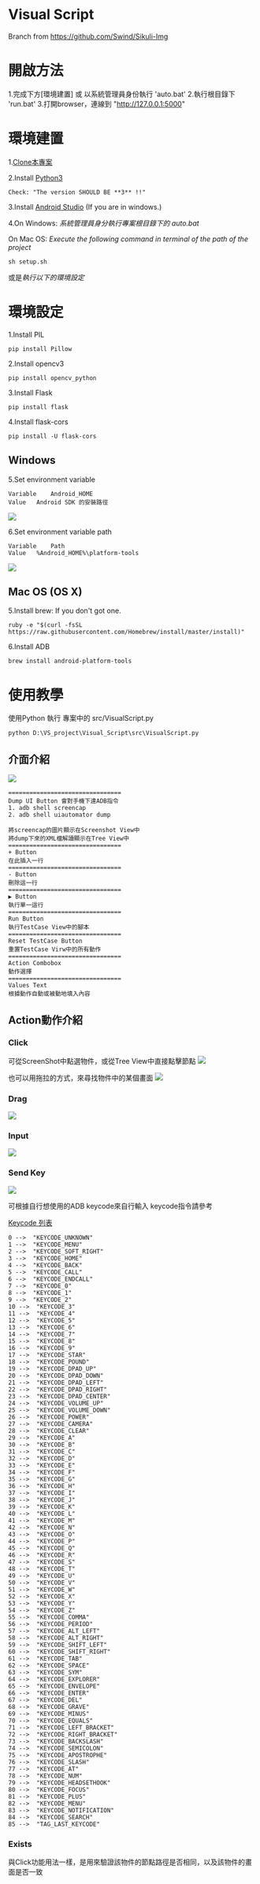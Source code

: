 # Visual Script
Branch from https://github.com/Swind/Sikuli-Img

# 開啟方法

1.完成下方[環境建置] 或 以系統管理員身份執行 'auto.bat'
2.執行根目錄下 'run.bat'
3.打開browser，連線到 "http://127.0.0.1:5000"

# 環境建置

1.[Clone本專案](https://github.com/NTUTVisualScript/Visual_Script.git)

2.Install [Python3](https://www.python.org/downloads/)  

    Check: "The version SHOULD BE **3** !!"

3.Install [Android Studio](https://developer.android.com/studio/index.html) (If you are in windows.)

4.On Windows: *系統管理員身分執行專案根目錄下的 auto.bat*

On Mac OS: *Execute the following command in terminal of the path of the project*

    sh setup.sh

  或是*執行以下的環境設定*

# 環境設定


1.Install PIL  

    pip install Pillow

2.Install opencv3  

    pip install opencv_python


3.Install Flask

    pip install flask

4.Install flask-cors

    pip install -U flask-cors


## Windows

5.Set environment variable  

    Variable    Android_HOME    
    Value   Android SDK 的安裝路徑  

![](/pic/Environmental.PNG)

6.Set environment variable path  

    Variable    Path    
    Value   %Android_HOME%\platform-tools  

![](/pic/SystemPath.PNG)

## Mac OS (OS X)

5.Install brew: If you don't got one.

    ruby -e "$(curl -fsSL https://raw.githubusercontent.com/Homebrew/install/master/install)"

6.Install ADB

    brew install android-platform-tools


# 使用教學
使用Python 執行 專案中的 src/VisualScript.py  

    python D:\VS_project\Visual_Script\src\VisualScript.py

## 介面介紹

![](/pic/View_Introduction.png)

	================================
	Dump UI Button 會對手機下達ADB指令
	1. adb shell screencap
	2. adb shell uiautomator dump

	將screencap的圖片顯示在Screenshot View中
	將dump下來的XML檔解讀顯示在Tree View中
	================================
	+ Button
	在此插入一行
	================================
	- Button
	刪除這一行
	================================
	▶ Button
	執行單一這行
	================================
	Run Button
	執行TestCase View中的腳本
	================================
	Reset TestCase Button
	重置TestCase Virw中的所有動作
	================================
	Action Combobox
	動作選擇
	================================
	Values Text
	根據動作自動或被動地填入內容



## Action動作介紹
### Click

可從ScreenShot中點選物件，或從Tree View中直接點擊節點
![](/pic/Click.gif)

也可以用拖拉的方式，來尋找物件中的某個畫面
![](/pic/Click2.gif)


### Drag
![](/pic/Drag.gif)

### Input
![](/pic/Input.gif)

### Send Key

![](/pic/Send_key.gif)

可根據自行想使用的ADB keycode來自行輸入
keycode指令請參考

[Keycode 列表](http://blog.csdn.net/jlminghui/article/details/39268419)

	0 -->  "KEYCODE_UNKNOWN"
	1 -->  "KEYCODE_MENU"
	2 -->  "KEYCODE_SOFT_RIGHT"
	3 -->  "KEYCODE_HOME"
	4 -->  "KEYCODE_BACK"
	5 -->  "KEYCODE_CALL"
	6 -->  "KEYCODE_ENDCALL"
	7 -->  "KEYCODE_0"
	8 -->  "KEYCODE_1"
	9 -->  "KEYCODE_2"
	10 -->  "KEYCODE_3"
	11 -->  "KEYCODE_4"
	12 -->  "KEYCODE_5"
	13 -->  "KEYCODE_6"
	14 -->  "KEYCODE_7"
	15 -->  "KEYCODE_8"
	16 -->  "KEYCODE_9"
	17 -->  "KEYCODE_STAR"
	18 -->  "KEYCODE_POUND"
	19 -->  "KEYCODE_DPAD_UP"
	20 -->  "KEYCODE_DPAD_DOWN"
	21 -->  "KEYCODE_DPAD_LEFT"
	22 -->  "KEYCODE_DPAD_RIGHT"
	23 -->  "KEYCODE_DPAD_CENTER"
	24 -->  "KEYCODE_VOLUME_UP"
	25 -->  "KEYCODE_VOLUME_DOWN"
	26 -->  "KEYCODE_POWER"
	27 -->  "KEYCODE_CAMERA"
	28 -->  "KEYCODE_CLEAR"
	29 -->  "KEYCODE_A"
	30 -->  "KEYCODE_B"
	31 -->  "KEYCODE_C"
	32 -->  "KEYCODE_D"
	33 -->  "KEYCODE_E"
	34 -->  "KEYCODE_F"
	35 -->  "KEYCODE_G"
	36 -->  "KEYCODE_H"
	37 -->  "KEYCODE_I"
	38 -->  "KEYCODE_J"
	39 -->  "KEYCODE_K"
	40 -->  "KEYCODE_L"
	41 -->  "KEYCODE_M"
	42 -->  "KEYCODE_N"
	43 -->  "KEYCODE_O"
	44 -->  "KEYCODE_P"
	45 -->  "KEYCODE_Q"
	46 -->  "KEYCODE_R"
	47 -->  "KEYCODE_S"
	48 -->  "KEYCODE_T"
	49 -->  "KEYCODE_U"
	50 -->  "KEYCODE_V"
	51 -->  "KEYCODE_W"
	52 -->  "KEYCODE_X"
	53 -->  "KEYCODE_Y"
	54 -->  "KEYCODE_Z"
	55 -->  "KEYCODE_COMMA"
	56 -->  "KEYCODE_PERIOD"
	57 -->  "KEYCODE_ALT_LEFT"
	58 -->  "KEYCODE_ALT_RIGHT"
	59 -->  "KEYCODE_SHIFT_LEFT"
	60 -->  "KEYCODE_SHIFT_RIGHT"
	61 -->  "KEYCODE_TAB"
	62 -->  "KEYCODE_SPACE"
	63 -->  "KEYCODE_SYM"
	64 -->  "KEYCODE_EXPLORER"
	65 -->  "KEYCODE_ENVELOPE"
	66 -->  "KEYCODE_ENTER"
	67 -->  "KEYCODE_DEL"
	68 -->  "KEYCODE_GRAVE"
	69 -->  "KEYCODE_MINUS"
	70 -->  "KEYCODE_EQUALS"
	71 -->  "KEYCODE_LEFT_BRACKET"
	72 -->  "KEYCODE_RIGHT_BRACKET"
	73 -->  "KEYCODE_BACKSLASH"
	74 -->  "KEYCODE_SEMICOLON"
	75 -->  "KEYCODE_APOSTROPHE"
	76 -->  "KEYCODE_SLASH"
	77 -->  "KEYCODE_AT"
	78 -->  "KEYCODE_NUM"
	79 -->  "KEYCODE_HEADSETHOOK"
	80 -->  "KEYCODE_FOCUS"
	81 -->  "KEYCODE_PLUS"
	82 -->  "KEYCODE_MENU"
	83 -->  "KEYCODE_NOTIFICATION"
	84 -->  "KEYCODE_SEARCH"
	85 -->  "TAG_LAST_KEYCODE"


### Exists
與Click功能用法一樣，是用來驗證該物件的節點路徑是否相同，以及該物件的畫面是否一致
